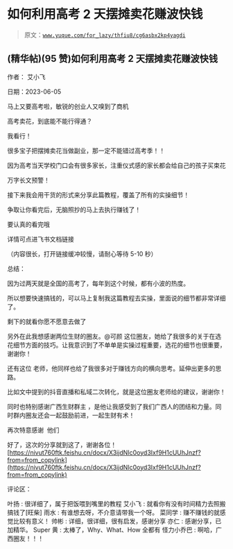 # 如何利用高考 2 天摆摊卖花赚波快钱

> 原文：[`www.yuque.com/for_lazy/thfiu8/cg6asbx2kp4yagdi`](https://www.yuque.com/for_lazy/thfiu8/cg6asbx2kp4yagdi)



## (精华帖)(95 赞)如何利用高考 2 天摆摊卖花赚波快钱 

作者： 艾小飞 

日期：2023-06-05 

马上又要高考啦，敏锐的创业人又嗅到了商机 

高考卖花，到底能不能行得通？ 

我看行！ 

很多宝子把摆摊卖花当做副业，那一定不能错过高考季！！ 

因为高考当天学校门口会有很多家长，注重仪式感的家长都会给自己的孩子买束花 

万字长文预警！ 

接下来我会用干货的形式来分享此篇教程，覆盖了所有的实操细节！ 

争取让你看完后，无脑照抄的马上去执行赚钱了！ 

要认真的看完哦 

详情可点进飞书文档链接 

（内容很长，打开链接缓冲较慢，请耐心等待 5-10 秒） 

总结： 

因为过两天就是全国的高考了，每年到这个时候，都有小波的热度。 

所以想要快速搞钱的，可以马上复制我这篇教程去实操，里面说的细节都非常详细了。 

剩下的就看你愿不愿意去做了 

另外在此我想感谢两位生财的圈友。@可颜 这位圈友，她给了我很多的关于在选花细节方面的技巧。让我意识到了不单单是实操过程重要，选花的细节也很重要，谢谢你！ 

还有这位 老师，他同样也给了我很多对于赚钱方向的横向思考。延伸出更多的思路。 

比如文中提到的抖音直播和私域二次转化，就是这位圈友老师给的建议，谢谢你！ 

同时也特别感谢广西生财群主 ，是他让我感受到了我们广西人的团结和力量。同时群内圈友还会一起鼓励前进，一起生财有术！ 

再次特意感谢  他们 

好了，这次的分享就到这了，谢谢各位！[https://nivut760ftk.feishu.cn/docx/X3ijdNIc0oyd3Ixf9H1cUUhJnzf?from=from_copylink](https://nivut760ftk.feishu.cn/docx/X3ijdNIc0oyd3Ixf9H1cUUhJnzf?from=from_copylink) 

评论区： 

叶扬 : 很详细了，属于把饭喂到嘴里的教程 艾小飞 : 就看你有没有时间精力去照搬搞钱了[旺柴] 雨水 : 有谁想去呀，不介意请带我一个呀。 菜同学 : 赚不赚钱的就感觉比较有意义！ 帅彬 : 详细，很详细，很有启发，感谢分享 亦仁 : 感谢分享，已加精华。 Super 黄 : 太棒了，Why、What、How 全都有 怪力小乔巴 : 啊哈，广西圈友！！！